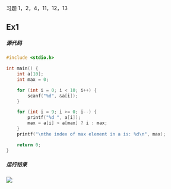 习题 1，2，4，11，12，13

## Ex1

##### 源代码

```c
#include <stdio.h>

int main() {
    int a[10];
    int max = 0;

    for (int i = 0; i < 10; i++) {
        scanf("%d", &a[i]);
    }

    for (int i = 9; i >= 0; i--) {
        printf("%d ", a[i]);
        max = a[i] > a[max] ? i : max;
    }
    printf("\nthe index of max element in a is: %d\n", max);

    return 0;
}
```


##### 运行结果
![](./Ex1-res.png)
